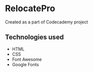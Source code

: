 # RelocatePro

Created as a part of Codecademy project

## Technologies used
- HTML
- CSS
- Font Awesome
- Google Fonts